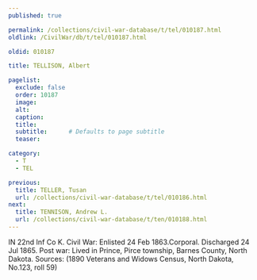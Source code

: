 ```yaml
---
published: true

permalink: /collections/civil-war-database/t/tel/010187.html
oldlink: /CivilWar/db/t/tel/010187.html

oldid: 010187

title: TELLISON, Albert

pagelist:
  exclude: false
  order: 10187
  image: 
  alt:
  caption:
  title:
  subtitle:      # Defaults to page subtitle
  teaser:

category: 
  - T 
  - TEL

previous:
  title: TELLER, Tusan
  url: /collections/civil-war-database/t/tel/010186.html  
next:
  title: TENNISON, Andrew L.
  url: /collections/civil-war-database/t/ten/010188.html   
---
```

IN 22nd Inf Co K. Civil War: Enlisted 24 Feb 1863.Corporal. Discharged 24 Jul 1865. Post war: Lived in Prince, Pirce township, Barnes County, North Dakota. Sources: (1890 Veterans and Widows Census, North Dakota, No.123, roll 59)